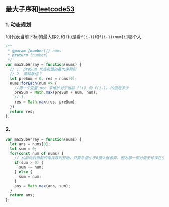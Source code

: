 ## 最大子序和[leetcode53](https://leetcode-cn.com/problems/maximum-subarray/)

### 1. 动态规划
f(i)代表当前下标i的最大序列和
f(i)是看```f(i-1)```和```f(i-1)+num[i]```哪个大
```js
/**
 * @param {number[]} nums
 * @return {number}
 */
var maxSubArray = function(nums) {
  // 1. preSum 代表前面的最大序列和
  // 2. 滚动数组？
  let preSum = 0, res = nums[0];
  nums.forEach(num => {
    //用一个变量 pre 来维护对于当前 f(i) 的 f(i−1) 的值是多少
    preSum = Math.max(preSum + num, num);
    // 3. 
    res = Math.max(res, preSum);
  })
  return res;
};
```

### 2. 
```js
var maxSubArray = function(nums) {
  let ans = nums[0];
  let sum = 0;
  for(const num of nums) {
    // 从前向后当前的保存数列开始，只要总值小于0那么就舍弃，因为那一部分值无论存在于哪一个子序列中，都是会让总和变小的。
    if(sum > 0) {
      sum += num;
    } else {
      sum = num;
    }
    ans = Math.max(ans, sum);
  }
  return ans;
};
```